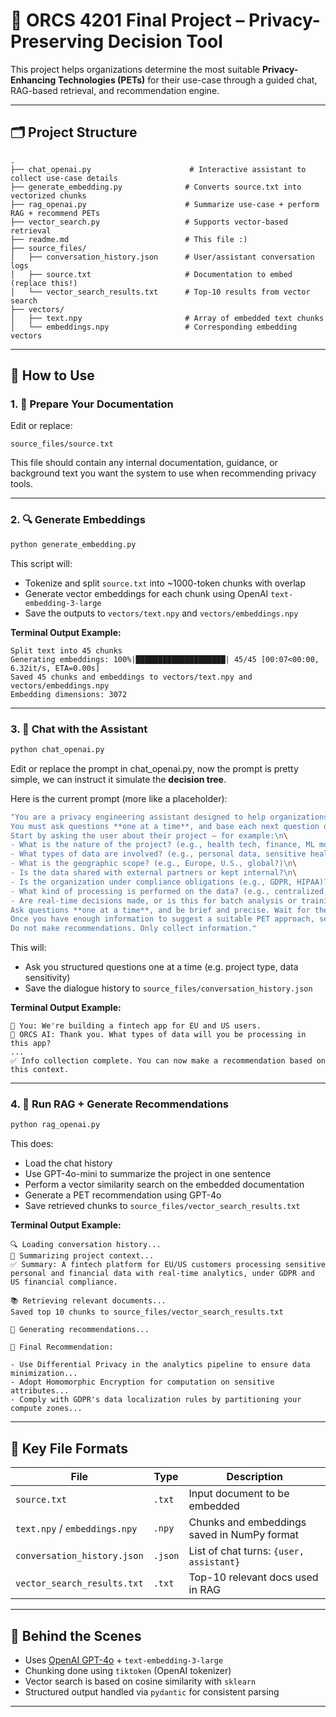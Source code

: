 # 🧠 ORCS 4201 Final Project – Privacy-Preserving Decision Tool

This project helps organizations determine the most suitable **Privacy-Enhancing Technologies (PETs)** for their use-case through a guided chat, RAG-based retrieval, and recommendation engine.

---

## 🗂 Project Structure

```
.
├── chat_openai.py                      # Interactive assistant to collect use-case details
├── generate_embedding.py              # Converts source.txt into vectorized chunks
├── rag_openai.py                      # Summarize use-case + perform RAG + recommend PETs
├── vector_search.py                   # Supports vector-based retrieval
├── readme.md                          # This file :)
├── source_files/
│   ├── conversation_history.json      # User/assistant conversation logs
│   ├── source.txt                     # Documentation to embed (replace this!)
│   └── vector_search_results.txt      # Top-10 results from vector search
├── vectors/
│   ├── text.npy                       # Array of embedded text chunks
│   └── embeddings.npy                 # Corresponding embedding vectors
```

---

## 🚀 How to Use

### 1. 📄 Prepare Your Documentation
Edit or replace:
```
source_files/source.txt
```
This file should contain any internal documentation, guidance, or background text you want the system to use when recommending privacy tools.

---

### 2. 🔍 Generate Embeddings

```bash
python generate_embedding.py
```

This script will:
- Tokenize and split `source.txt` into ~1000-token chunks with overlap
- Generate vector embeddings for each chunk using OpenAI `text-embedding-3-large`
- Save the outputs to `vectors/text.npy` and `vectors/embeddings.npy`

**Terminal Output Example:**
```
Split text into 45 chunks
Generating embeddings: 100%|████████████████████| 45/45 [00:07<00:00, 6.32it/s, ETA=0.00s]
Saved 45 chunks and embeddings to vectors/text.npy and vectors/embeddings.npy
Embedding dimensions: 3072
```

---

### 3. 💬 Chat with the Assistant

```bash
python chat_openai.py
```

Edit or replace the prompt in chat_openai.py, now the prompt is pretty simple, we can instruct it simulate the **decision tree**.

Here is the current prompt (more like a placeholder):

```bash
"You are a privacy engineering assistant designed to help organizations decide which privacy-preserving technologies (PETs) are appropriate for their specific use-case. Your goal is to collect complete context about the user's application before recommending any PETs. \
You must ask questions **one at a time**, and base each next question on what has already been collected. \
Start by asking the user about their project — for example:\n\
- What is the nature of the project? (e.g., health tech, finance, ML model training, social platform, etc.)\n\
- What types of data are involved? (e.g., personal data, sensitive health info, anonymized data, etc.)\n\
- What is the geographic scope? (e.g., Europe, U.S., global?)\n\
- Is the data shared with external partners or kept internal?\n\
- Is the organization under compliance obligations (e.g., GDPR, HIPAA)?\n\
- What kind of processing is performed on the data? (e.g., centralized, federated, encrypted compute?)\n\
- Are real-time decisions made, or is this for batch analysis or training?\n\
Ask questions **one at a time**, and be brief and precise. Wait for the user to respond before proceeding. \
Once you have enough information to suggest a suitable PET approach, set `continue_asking` to false and stop asking questions. \
Do not make recommendations. Only collect information."
```



This will:
- Ask you structured questions one at a time (e.g. project type, data sensitivity)
- Save the dialogue history to `source_files/conversation_history.json`

**Terminal Output Example:**
```
🧑 You: We're building a fintech app for EU and US users.
🤖 ORCS AI: Thank you. What types of data will you be processing in this app?
...
✅ Info collection complete. You can now make a recommendation based on this context.
```

---

### 4. 🤖 Run RAG + Generate Recommendations

```bash
python rag_openai.py
```

This does:
- Load the chat history
- Use GPT-4o-mini to summarize the project in one sentence
- Perform a vector similarity search on the embedded documentation
- Generate a PET recommendation using GPT-4o
- Save retrieved chunks to `source_files/vector_search_results.txt`

**Terminal Output Example:**
```
🔍 Loading conversation history...
🧠 Summarizing project context...
✅ Summary: A fintech platform for EU/US customers processing sensitive personal and financial data with real-time analytics, under GDPR and US financial compliance.

📚 Retrieving relevant documents...
Saved top 10 chunks to source_files/vector_search_results.txt

🤖 Generating recommendations...

📌 Final Recommendation:

- Use Differential Privacy in the analytics pipeline to ensure data minimization...
- Adopt Homomorphic Encryption for computation on sensitive attributes...
- Comply with GDPR's data localization rules by partitioning your compute zones...
```

---

## 📁 Key File Formats

| File                             | Type         | Description                                            |
|----------------------------------|--------------|--------------------------------------------------------|
| `source.txt`                     | `.txt`       | Input document to be embedded                         |
| `text.npy` / `embeddings.npy`    | `.npy`       | Chunks and embeddings saved in NumPy format           |
| `conversation_history.json`      | `.json`      | List of chat turns: `{user, assistant}`               |
| `vector_search_results.txt`      | `.txt`       | Top-10 relevant docs used in RAG                      |

---

## 🧠 Behind the Scenes

- Uses [OpenAI GPT-4o](https://openai.com) + `text-embedding-3-large`
- Chunking done using `tiktoken` (OpenAI tokenizer)
- Vector search is based on cosine similarity with `sklearn`
- Structured output handled via `pydantic` for consistent parsing

---

